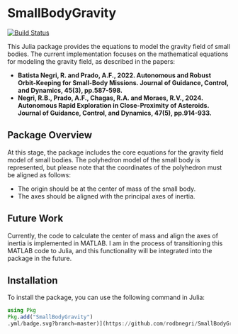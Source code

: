
# SmallBodyGravity

[![Build Status](https://github.com/rodbnegri/SmallBodyGravity.jl/actions/workflows/CI.yml/badge.svg?branch=master)](https://github.com/rodbnegri/SmallBodyGravity.jl/actions/workflows/CI.yml?query=branch%3Amaster)

This Julia package provides the equations to model the gravity field of small bodies. The current implementation focuses on the mathematical equations for modeling the gravity field, as described in the papers:

- **Batista Negri, R. and Prado, A.F., 2022. Autonomous and Robust Orbit-Keeping for Small-Body Missions. Journal of Guidance, Control, and Dynamics, 45(3), pp.587-598.**
- **Negri, R.B., Prado, A.F., Chagas, R.A. and Moraes, R.V., 2024. Autonomous Rapid Exploration in Close-Proximity of Asteroids. Journal of Guidance, Control, and Dynamics, 47(5), pp.914-933.**

## Package Overview

At this stage, the package includes the core equations for the gravity field model of small bodies. The polyhedron model of the small body is represented, but please note that the coordinates of the polyhedron must be aligned as follows:
- The origin should be at the center of mass of the small body.
- The axes should be aligned with the principal axes of inertia.

## Future Work

Currently, the code to calculate the center of mass and align the axes of inertia is implemented in MATLAB. I am in the process of transitioning this MATLAB code to Julia, and this functionality will be integrated into the package in the future.

## Installation

To install the package, you can use the following command in Julia:

```julia
using Pkg
Pkg.add("SmallBodyGravity")
.yml/badge.svg?branch=master)](https://github.com/rodbnegri/SmallBodyGravity.jl/actions/workflows/CI.yml?query=branch%3Amaster)
